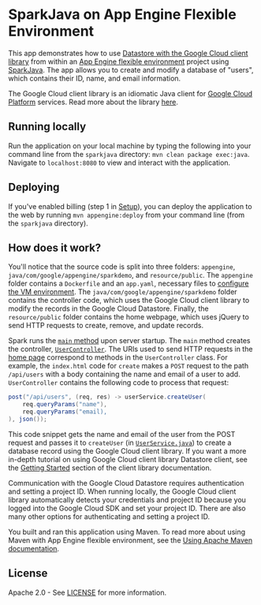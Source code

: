 # SparkJava on App Engine Flexible Environment

This app demonstrates how to use [Datastore with the Google Cloud client
library](https://github.com/GoogleCloudPlatform/google-cloud-java/tree/master/google-cloud-datastore)
from within an [App Engine flexible
environment](https://cloud.google.com/appengine/docs/flexible/java/hello-world)
project using [SparkJava](http://sparkjava.com/). The app allows you to create
and modify a database of "users", which contains their ID, name, and email
information.

The Google Cloud client library is an idiomatic Java client for [Google Cloud
Platform](https://cloud.google.com/) services. Read more about the library
[here](https://github.com/GoogleCloudPlatform/google-cloud-java).

Running locally
---------------

Run the application on your local machine by typing the following into your
command line from the `sparkjava` directory: `mvn clean package exec:java`.
Navigate to `localhost:8080` to view and interact with the application.

Deploying
---------

If you've enabled billing (step 1 in [Setup](#Setup)), you can deploy the
application to the web by running `mvn appengine:deploy` from your command line
(from the `sparkjava` directory).

How does it work?
-----------------

You'll notice that the source code is split into three folders: `appengine`,
`java/com/google/appengine/sparkdemo`, and `resource/public`. The `appengine`
folder contains a `Dockerfile` and an `app.yaml`, necessary files to [configure
the VM
environment](https://cloud.google.com/appengine/docs/managed-vms/config). The
`java/com/google/appengine/sparkdemo` folder contains the controller code,
which uses the Google Cloud client library to modify the records in the Google Cloud
Datastore. Finally, the `resource/public` folder contains the home webpage,
which uses jQuery to send HTTP requests to create, remove, and update records.

Spark runs the [`main`
method](https://github.com/daniel-glob/tree/master/src/main/java/com/google/appengine/sparkdemo/Main.java)
upon server startup. The `main` method creates the controller,
[`UserController`](https://github.com/daniel-glob/tree/master/src/main/java/com/google/appengine/sparkdemo/UserController.java).
The URIs used to send HTTP requests in the [home
page](https://github.com/daniel-glob/tree/master/src/main/resources/public/index.html)
correspond to methods in the `UserController` class. For example, the
`index.html` code for `create` makes a `POST` request to the path `/api/users`
with a body containing the name and email of a user to add. `UserController`
contains the following code to process that request:

```java
post("/api/users", (req, res) -> userService.createUser(
    req.queryParams("name"),
    req.queryParams("email),
), json());
```
This code snippet gets the name and email of the user from the POST request and
passes it to `createUser` (in
[`UserService.java`](https://github.com/daniel-glob/tree/master/src/main/java/com/google/appengine/sparkdemo/UserService.java))
to create a database record using the Google Cloud client library. If you want
a more in-depth tutorial on using Google Cloud client library Datastore client,
see the [Getting
Started](https://github.com/daniel-glob/tree/master/google-cloud-datastore#getting-started)
section of the client library documentation.

Communication with the Google Cloud Datastore requires authentication and
setting a project ID. When running locally, the Google Cloud client library
automatically detects your credentials and project ID because you logged into
the Google Cloud SDK and set your project ID. There are also many other options
for authenticating and setting a project ID.

You built and ran this application using Maven. To read more about using Maven
with App Engine flexible environment, see the [Using Apache Maven
documentation](https://cloud.google.com/appengine/docs/flexible/java/using-maven).



License
-------

Apache 2.0 - See
[LICENSE](https://github.com/GoogleCloudPlatform/java-docs-samples/blob/master/LICENSE)
for more information.
